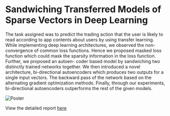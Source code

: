 # Sandwiching Transferred Models of Sparse Vectors in Deep Learning

The task assigned was to predict the trading action that the user is likely to read according to app contents about users by using transfer learning. While implementing deep learning architectures, we observed the non-convergence of common loss functions. Hence we proposed masked loss function which could mask the sparsity information in the loss function. Further, we proposed an autoen- coder based model by sandwiching two distinctly trained networks together. We then introduced a novel architecture, bi-directional autoencoders which produces two outputs for a single input vectors. The backward pass of the network based on the alternating gradient optimization methods. Finally, through our experiments, bi-directional autoencoders outperforms the rest of the given models.

![Poster](https://github.com/pranav-ust/transfer/poster.png)

View the detailed report [here](https://github.com/pranav-ust/transfer/sandwiching-transferred-models.pdf)
